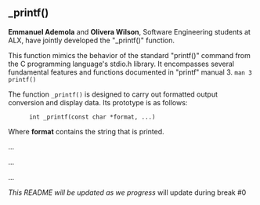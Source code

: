 ## _printf()

**Emmanuel Ademola** and **Olivera Wilson**, Software Engineering students at ALX, have jointly developed the "\_printf()" function.

This function mimics the behavior of the standard "printf()" command from the C programming language's stdio.h library. It encompasses several fundamental features and functions documented in "printf" manual 3. `man 3 printf()`


The function `_printf()` is designed to carry out formatted output conversion and display data. Its prototype is as follows:
```
	  int _printf(const char *format, ...)
```
Where **format** contains the string that is printed.


...

...

...

*This README will be updated as we progress*
will update during break #0
